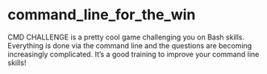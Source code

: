 # command_line_for_the_win

CMD CHALLENGE is a pretty cool game challenging you on Bash skills. Everything is done via the command line and the questions are becoming increasingly complicated. It’s a good training to improve your command line skills!
